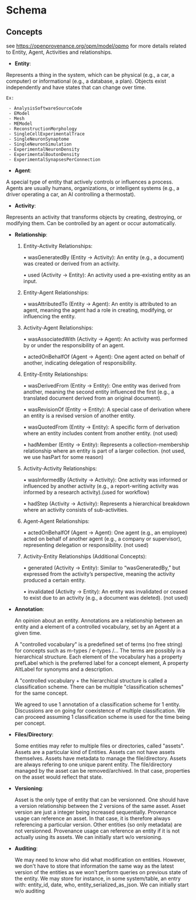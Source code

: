 # Schema

## Concepts

see https://openprovenance.org/opm/model/opmo for more details related to Entity, Agent, Activities and relationships.

- **Entity**:

Represents a thing in the system, which can be physical (e.g., a car, a computer) or informational (e.g., a database, a plan).
Objects exist independently and have states that can change over time.

    Ex:

     - AnalysisSoftwareSourceCode
     - EModel
     - Mesh
     - MEModel
     - ReconstructionMorphology
     - SingleCellExperimentalTrace
     - SingleNeuronSynaptome
     - SingleNeuronSimulation
     - ExperimentalNeuronDensity
     - ExperimentalBoutonDensity
     - ExperimentalSynapsesPerConnection
     
- **Agent**:
  
A special type of entity that actively controls or influences a process.
Agents are usually humans, organizations, or intelligent systems (e.g., a driver operating a car, an AI controlling a thermostat).

- **Activity**:
  
Represents an activity that transforms objects by creating, destroying, or modifying them.
Can be controlled by an agent or occur automatically.

- **Relationship**:
  
    1.  Entity-Activity Relationships:
       
	    •	wasGeneratedBy (Entity → Activity): An entity (e.g., a document) was created or derived from an activity.

	    •	used (Activity → Entity): An activity used a pre-existing entity as an input.

	2.	Entity-Agent Relationships:

	    •	wasAttributedTo (Entity → Agent): An entity is attributed to an agent, meaning the agent had a role in creating, modifying, or influencing the entity.

    3.	Activity-Agent Relationships:
       
	    •	wasAssociatedWith (Activity → Agent): An activity was performed by or under the responsibility of an agent.

	    •	actedOnBehalfOf (Agent → Agent): One agent acted on behalf of another, indicating delegation of responsibility. 

    4.  Entity-Entity Relationships:
       
	    •	wasDerivedFrom (Entity → Entity): One entity was derived from another, meaning the second entity influenced the first (e.g., a translated document derived from an original document).

	    •	wasRevisionOf (Entity → Entity): A special case of derivation where an entity is a revised version of another entity.

	    •	wasQuotedFrom (Entity → Entity): A specific form of derivation where an entity includes content from another entity. (not used)

	    •	hadMember (Entity → Entity): Represents a collection-membership relationship where an entity is part of a larger collection. (not used, we use hasPart for some reason)

	5.	Activity-Activity Relationships:

	    •	wasInformedBy (Activity → Activity): One activity was informed or influenced by another activity (e.g., a report-writing activity was informed by a research activity).(used for workflow)

	    •	hadStep (Activity → Activity): Represents a hierarchical breakdown where an activity consists of sub-activities.

	6.	Agent-Agent Relationships:

    	•	actedOnBehalfOf (Agent → Agent): One agent (e.g., an employee) acted on behalf of another agent (e.g., a company or supervisor), representing delegation or responsibility. (not used)

	8.	Activity-Entity Relationships (Additional Concepts):

	    •	generated (Activity → Entity): Similar to “wasGeneratedBy,” but expressed from the activity’s perspective, meaning the activity produced a certain entity.

	    •	invalidated (Activity → Entity): An entity was invalidated or ceased to exist due to an activity (e.g., a document was deleted). (not used)


- **Annotation**:
  
    An opinion about an entity. Annotations are a relationship between an entity and a element of a controlled vocabulary, set by an Agent at a given time.

    A "controlled vocabulary" is a predefined set of terms (no free string) for concepts such as m-types / e-types /...
    The terms are possibly in a hierarchical structure.
    Each element of the vocabulary has a property prefLabel which is the preferred label for a concept element, A property AltLabel for synonyms and a description.

    A "controlled vocabulary + the hierarchical structure is called a classification scheme. There can be multiple "classification schemes" for the same concept.

    We agreed to use 1 annotation of a classification scheme for 1 entity. Discussions are on going for coexistence of multiple classification. We can proceed assuming 1 classification scheme is used for the time being per concept.

- **Files/Directory**:
  
  Some entities may refer to multiple files or directories, called "assets". Assets are a particular kind of Entities. Assets can not have assets themselves.
  Assets have metadata to manage the file/directory. Assets are always refering to one unique parent entity.
  The file/directory managed by the asset can be removed/archived. In that case, properties on the asset would reflect that state.

- **Versioning**:

  Asset is the only type of entity that can be versionned. One should have a version relationship between the 2 versions of the same asset. Asset version are just a integer being increased sequentially.
  Provenance usage can reference an asset. In that case, it is therefore always referencing a particular version.
  Other entities (so only metadata) are not versionned. Provenance usage can reference an entity if it is not actually using its assets.
  We can initially start w/o versioning.

- **Auditing**:

  We may need to know who did what modification on entities. However, we don't have to store that information the same way as the latest version of the entities as we won't perform queries on previous state of the entity.
  We may store for instance, in some system/table, an entry with: entity_id, date, who, entity_serialized_as_json.
  We can initially start w/o auditing
  
  
  
  
